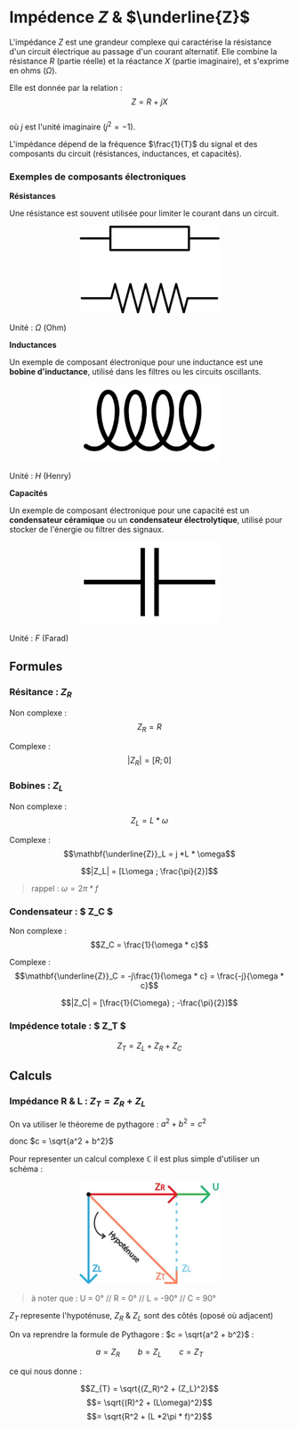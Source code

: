 # Impédence $Z$ & $\underline{Z}$

L'impédance $Z$ est une grandeur complexe qui caractérise la résistance d'un circuit électrique au passage d'un courant alternatif. Elle combine la résistance $R$ (partie réelle) et la réactance $X$ (partie imaginaire), et s'exprime en ohms ($\Omega$).

Elle est donnée par la relation :  
$$Z = R + jX$$  
où $j$ est l'unité imaginaire ($j^2 = -1$).

L'impédance dépend de la fréquence $\frac{1}{T}$ du signal et des composants du circuit (résistances, inductances, et capacités).

### Exemples de composants électroniques

**Résistances**

Une résistance est souvent utilisée pour limiter le courant dans un circuit.

<div align="center">
    <img src="images/resistance.jpg" alt="resistance" width="50%">
</div>

Unité : $\Omega$ (Ohm)

**Inductances**

Un exemple de composant électronique pour une inductance est une **bobine d'inductance**, utilisé dans les filtres ou les circuits oscillants.

<div align="center">
    <img src="images/bobine.jpg" alt="resistance" width="50%">
</div>

Unité : $H$ (Henry)

**Capacités**

Un exemple de composant électronique pour une capacité est un **condensateur céramique** ou un **condensateur électrolytique**, utilisé pour stocker de l'énergie ou filtrer des signaux.

<div align="center">
    <img src="images/condensateur.jpg" alt="resistance" width="50%">
</div>

Unité : $F$ (Farad)

## Formules

### Résitance : $Z_R$

Non complexe :
$$Z_R = R$$

Complexe :
$$|Z_R| = [R ; 0]$$

### Bobines : $Z_L$ 

Non complexe :
$$Z_L = L * \omega$$ 

Complexe :
$$\mathbf{\underline{Z}}_L = j *L * \omega$$

$$|Z_L| = [L\omega ; \frac{\pi}{2}]$$

> rappel : $\omega = 2\pi * f$

### Condensateur : $ Z_C $

Non complexe :
$$Z_C = \frac{1}{\omega * c}$$

Complexe :
$$\mathbf{\underline{Z}}_C = -j\frac{1}{\omega * c}  = \frac{-j}{\omega * c}$$

$$|Z_C| = [\frac{1}{C\omega} ; -\frac{\pi}{2}]$$

### Impédence totale : $ Z_T $

$$Z_T = Z_L + Z_R + Z_C$$

## Calculs

### Impédance R & L : $Z_T = Z_R + Z_L$

On va utiliser le théoreme de pythagore : $a^2 + b^2 = c^2$

donc $c = \sqrt{a^2 + b^2}$

Pour representer un calcul complexe $\mathbb{C}$ il est plus simple d'utiliser un schéma :

<div align="center">
    <img src="images/schema_impedance-rl/schema_impedance-rl.jpg" alt="resistance" width="50%">
</div>

> à noter que : U = 0° // R = 0° // L = -90° // C = 90°

$Z_T$ represente l'hypoténuse, $Z_R$ & $Z_L$ sont des côtés (oposé où adjacent)

On va reprendre la formule de Pythagore : $c = \sqrt{a^2 + b^2}$ : 

$$a = Z_R \qquad b = Z_L \qquad  c = Z_T$$

ce qui nous donne :

$$Z_{T} =  \sqrt{(Z_R)^2 + (Z_L)^2}$$
$$=  \sqrt{(R)^2 + (L\omega)^2}$$
$$=  \sqrt{R^2 + (L *2\pi * f)^2}$$

